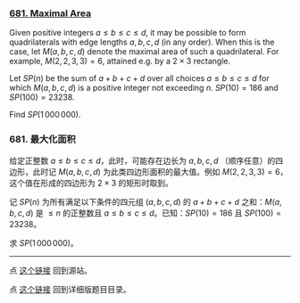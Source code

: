 ### [681. Maximal Area](https://projecteuler.net/problem=681)

Given positive integers $a \le b \le c \le d$, it may be possible to form quadrilaterals with edge lengths $a,b,c,d$ (in any order). When this is the case, let $M(a,b,c,d)$ denote the maximal area of such a quadrilateral. For example, $M(2,2,3,3)=6$, attained e.g. by a $2\times 3$ rectangle.

Let $SP(n)$ be the sum of $a+b+c+d$ over all choices $a \le b \le c \le d$ for which $M(a,b,c,d)$ is a positive integer not exceeding $n$.
$SP(10)=186$ and $SP(100)=23238$.

Find $SP(1\,000\,000)$.

### 681. 最大化面积

给定正整数 $a \le b \le c \le d$，此时，可能存在边长为 $a,b,c,d$ （顺序任意）的四边形，此时记 $M(a,b,c,d)$ 为此类四边形面积的最大值。例如 $M(2,2,3,3)=6$，这个值在形成的四边形为 $2 \times 3$ 的矩形时取到。

记 $SP(n)$ 为所有满足以下条件的四元组 $(a, b, c, d)$ 的 $a + b + c + d$ 之和：$M(a, b, c, d)$ 是 $\leq n$ 的正整数且 $a \leq b \leq c \leq d$。已知：$SP(10)=186$ 且 $SP(100)=23238$。

求 $SP(1\,000\,000)$。

---

点 [这个链接](https://fsy-juruo.github.io/pe-chinese-translation/) 回到源站。

点 [这个链接](https://fsy-juruo.github.io/pe-chinese-translation/detailed_content_archives.html) 回到详细版题目目录。